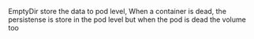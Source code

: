 EmptyDir store the data to pod level, 
When a container is dead, the persistense is store in the pod level
but when the pod is dead the volume too